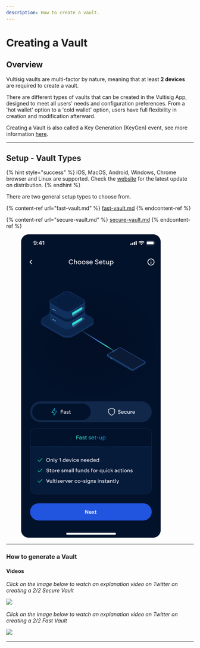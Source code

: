 ```yaml
---
description: How to create a vault.
---
```


# Creating a Vault

## Overview

Vultisig vaults are multi-factor by nature, meaning that at least **2 devices** are required to create a vault.

There are different types of vaults that can be created in the Vultisig App, designed to meet all users' needs and configuration preferences. From a 'hot wallet' option to a 'cold wallet' option, users have full flexibility in creation and modification afterward.

Creating a Vault is also called a Key Generation (KeyGen) event, see more information [here](../../threshold-signature-scheme/tss-actions.md#key-generation).

***

## Setup - Vault Types

{% hint style="success" %}
iOS, MacOS, Android, Windows, Chrome browser and Linux are supported. Check the [website](https://vultisig.com/) for the latest update on distribution.
{% endhint %}

There are two general setup types to choose from.

{% content-ref url="fast-vault.md" %}
[fast-vault.md](fast-vault.md)
{% endcontent-ref %}

{% content-ref url="secure-vault.md" %}
[secure-vault.md](secure-vault.md)
{% endcontent-ref %}

<figure><img src="../../.gitbook/assets/image (22).png" alt="" width="375"><figcaption></figcaption></figure>

***

### How to generate a Vault

#### Videos

_Click on the image below to watch an explanation video on Twitter on creating a 2/2 Secure Vault_

[![](../../.gitbook/assets/TwitterVideoThumbnail.jpeg)](https://twitter.com/iceman00008/status/1824683328085299628/video/1)

_Click on the image below to watch an explanation video on Twitter on creating a 2/2 Fast Vault_

[![](../../.gitbook/assets/TwitterVideoThumbnail.jpeg)](https://twitter.com/iceman00008/status/1843118661076455906/video/1)

***

####
